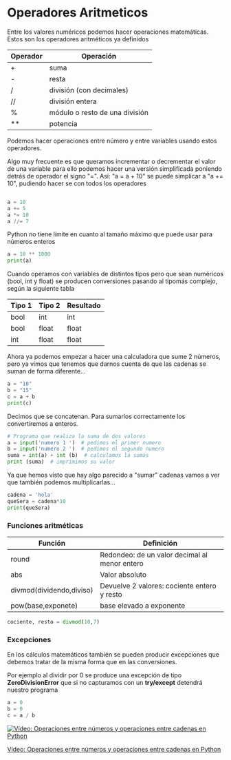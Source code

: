 # Operadores Aritmeticos

Entre los valores numéricos podemos hacer operaciones matemáticas. Estos son los operadores aritméticos ya definidos

|Operador|Operación|
|---|---
|+| suma
|-|resta
|/|división (con decimales)
|//|división entera
|%|módulo o resto de una división
|**|potencia

Podemos hacer operaciones entre número y entre variables usando estos operadores.

Algo muy frecuente es que queramos incrementar o decrementar el valor de una variable para ello podemos hacer una versión simplificada poniendo detrás de operador el signo "=". Así: "a = a + 10" se puede simplicar a "a += 10", pudiendo hacer se con todos los operadores

```python

a = 10
a += 5
a *= 10
a //= 7

```

Python no tiene límite en cuanto al tamaño máximo que puede usar para números enteros

```python
a = 10 ** 1000
print(a)
```

Cuando operamos con variables de distintos tipos pero que sean numéricos (bool, int y float) se producen conversiones pasando al tipomás complejo, según la siguiente tabla

Tipo 1 | Tipo 2 | Resultado
---|---|---
bool|int|int
bool|float|float
int|float|float

Ahora ya podemos empezar a hacer una calculadora que sume 2 números, pero ya vimos que tenemos que darnos cuenta de que las cadenas se suman de forma diferente...


```python
a = "10"
b = "15"
c = a + b
print(c)

```

Decimos que se concatenan. Para sumarlos correctamente los convertiremos a enteros.


```python
# Programa que realiza la suma de dos valores
a = input('numero 1 ')  # pedimos el primer numero
b = input('numero 2 ')  # pedimos el segundo numero
suma = int(a) + int (b)  # calculamos la sumas
print (suma)  # imprimimos su valor
```

Ya que hemos visto que hay algo parecido a "sumar" cadenas vamos a ver que también podemos multiplicarlas...


```python
cadena = 'hola'
queSera = cadena*10
print(queSera)
```


### Funciones aritméticas

Función|Definición
---|---
round | Redondeo: de un valor decimal al menor entero
abs | Valor absoluto
divmod(dividendo,diviso) | Devuelve 2 valores: cociente entero y resto
pow(base,exponete)| base elevado a exponente

```python
cociente, resto = divmod(10,7)
```

### Excepciones

En los cálculos matemáticos también se pueden producir excepciones que debemos tratar de la misma forma que en las conversiones. 

Por ejemplo al dividir por 0 se produce una excepción de tipo **ZeroDivisionError** que si no capturamos con un **try/except** detendrá nuestro programa

```python
a = 0
b = 0
c = a / b
```

[![Vídeo: Operaciones entre números y operaciones entre cadenas en Python](https://img.youtube.com/vi/ShnWWroPBhM/0.jpg)](https://youtu.be/ShnWWroPBhM)

[Vídeo: Operaciones entre números y operaciones entre cadenas en Python](https://youtu.be/ShnWWroPBhM)


